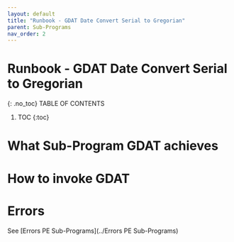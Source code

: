 ```yaml
---
layout: default
title: "Runbook - GDAT Date Convert Serial to Gregorian"
parent: Sub-Programs
nav_order: 2
---
```


# Runbook - GDAT Date Convert Serial to Gregorian
{: .no_toc}
TABLE OF CONTENTS 
1. TOC
{:toc}  

# What Sub-Program GDAT achieves

# How to invoke GDAT

# Errors
See [Errors PE Sub-Programs](../Errors PE Sub-Programs)
